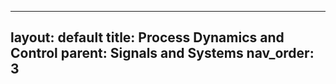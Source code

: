 
---
layout: default
title: Process Dynamics and Control
parent: Signals and Systems
nav_order: 3
---

<object data="pdc.pdf" width="1000" height="1000" type='application/pdf'/>
